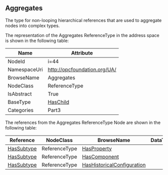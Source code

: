 <!-- objecttype -->
## Aggregates
The type for non-looping hierarchical references that are used to aggregate nodes into complex types.  
<!-- end of text -->
The representation of the Aggregates ReferenceType in the address space is shown in the following table:  

|Name|Attribute|
|---|---|
|NodeId|i=44|
|NamespaceUri|http://opcfoundation.org/UA/|
|BrowseName|Aggregates|
|NodeClass|ReferenceType|
|IsAbstract|True|
|BaseType|[HasChild](../../../Part3/ReferenceTypes/HasChild/readme.md)|
|Categories|Part3|

The references from the Aggregates ReferenceType Node are shown in the following table:  

|Reference|NodeClass|BrowseName|DataType|TypeDefinition|ModellingRule|
|---|---|---|---|---|---|
|[HasSubtype](../../../Part3/ReferenceTypes/HasSubtype/readme.md)|ReferenceType|[HasProperty](#HasProperty)||||
|[HasSubtype](../../../Part3/ReferenceTypes/HasSubtype/readme.md)|ReferenceType|[HasComponent](#HasComponent)||||
|[HasSubtype](../../../Part3/ReferenceTypes/HasSubtype/readme.md)|ReferenceType|[HasHistoricalConfiguration](#HasHistoricalConfiguration)||||


